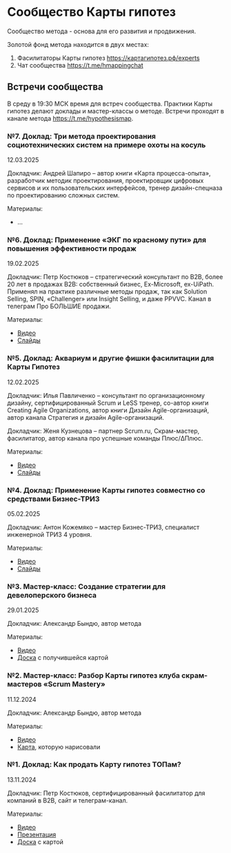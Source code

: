 # Сообщество Карты гипотез

Сообщество метода - основа для его развития и продвижения.

Золотой фонд метода находится в двух местах:
1. Фасилитаторы Карты гипотез https://картагипотез.рф/experts
1. Чат сообщества https://t.me/hmappingchat

## Встречи сообщества
В среду в 19:30 МСК время для встреч сообщества. Практики Карты гипотез делают доклады и мастер-классы о методе. Встречи проходят в канале метода https://t.me/hypothesismap.

### №7. Доклад: Три метода проектирования социотехнических систем на примере охоты на косуль
12.03.2025

Докладчик: Андрей Шапиро – автор книги «Карта процесса-опыта», разработчик методик проектирования, проектировщик цифровых сервисов и их пользовательских интерфейсов, тренер дизайн-спецназа по проектированию сложных систем. 

Материалы:
* ...

### №6. Доклад: Применение «ЭКГ по красному пути» для повышения эффективности продаж
19.02.2025

Докладчик: Петр Костюков – стратегический консультант по B2B, более 20 лет в продажах B2B: собственный бизнес, Ex-Microsoft, ex-UiPath. Применял на практике различные методы продаж, так как Solution Selling, SPIN, «Challenger» или Insight Selling, и даже PPVVC. Канал в телеграм Про БОЛЬШИЕ продажи.

Материалы:
* [Видео](https://rutube.ru/video/14bc831dd69fcd4173a8f40204018a50/)
* [Слайды](https://speakerdeck.com/alexanderbyndyu/primienieniie-ekg-po-krasnomu-puti-dlia-povyshieniia-effiektivnosti-prodazh)

### №5. Доклад: Аквариум и другие фишки фасилитации для Карты Гипотез
12.02.2025

Докладчик: Илья Павличенко – консультант по организационному дизайну, сертифицированный Scrum и LeSS тренер, со-автор книги Creating Agile Organizations, автор книги Дизайн Agile-организаций, автор канала Стратегия и дизайн Agile-организаций.

Докладчик: Женя Кузнецова – партнер Scrum.ru, Скрам-мастер, фасилитатор, автор канала про успешные команды Плюс/ΔПлюс.

Материалы:
* [Видео](https://rutube.ru/video/59ccce8a825b471952a5219d495ddb6a/)
* [Слайды](https://speakerdeck.com/alexanderbyndyu/akvarium-i-drughiie-fishki-fasilitatsii-karty-ghipotiez)

### №4. Доклад: Применение Карты гипотез совместно со средствами Бизнес-ТРИЗ
05.02.2025

Докладчик: Антон Кожемяко – мастер Бизнес-ТРИЗ, специалист инженерной ТРИЗ 4 уровня.

Материалы:
* [Видео](https://rutube.ru/video/ed392837173c92048995ac882656b948/)
* [Слайды](https://speakerdeck.com/alexanderbyndyu/primienieniie-karty-ghipotiez-sovmiestno-so-sriedstvami-biznies-triz)

### №3. Мастер-класс: Создание стратегии для девелоперского бизнеса
29.01.2025

Докладчик: Александр Бындю, автор метода

Материалы:
* [Видео](https://rutube.ru/video/3e31730c614e866133c63da74761c86a/)
* [Доска](https://app.holst.so/share/b/8cdebcd7-a3da-4875-861a-e6fb6f4fd9ef) с получившейся картой 

### №2. Мастер-класс: Разбор Карты гипотез клуба скрам-мастеров «Scrum Mastery»
11.12.2024

Докладчик: Александр Бындю, автор метода

Материалы:
* [Видео](https://rutube.ru/video/fa9c7233e6dc3e46b0ac79eed47e844f/)
* [Карта](https://app.holst.so/share/b/3a9cbc04-3db8-463d-91e9-b3a4f44c5b25), которую нарисовали 

### №1. Доклад: Как продать Карту гипотез ТОПам?
13.11.2024

Докладчик: Петр Костюков, сертифицированный фасилитатор для компаний в B2B, сайт и телеграм-канал.

Материалы:
* [Видео](https://rutube.ru/video/040a31d7e3cc849bcb042fdf2c927e65/)
* [Презентация](https://speakerdeck.com/pkostyukov/kak-prodat-kartu-gipotiez-topam)
* [Доска](https://app.holst.so/board/ea8d8ca1-8268-4f17-8aa0-b1685cd8e89e) с картой
